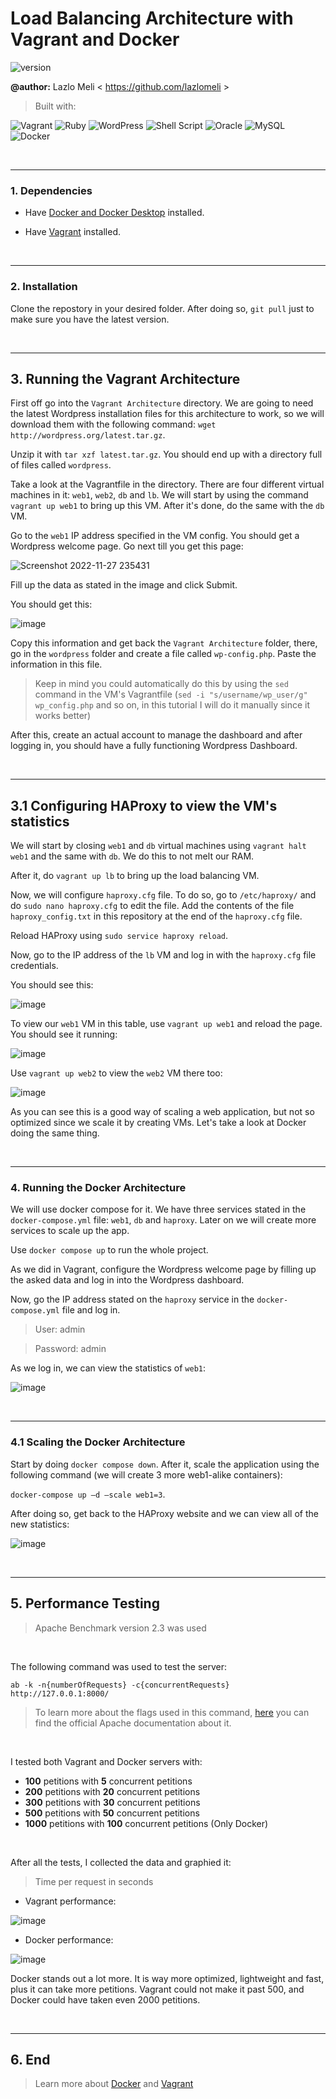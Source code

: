 # Load Balancing Architecture with Vagrant and Docker
![version](https://img.shields.io/badge/version-1.0-blue)

**@author:** Lazlo Meli \< https://github.com/lazlomeli >

> Built with: 

![Vagrant](https://img.shields.io/badge/vagrant-%231563FF.svg?style=for-the-badge&logo=vagrant&logoColor=white)
![Ruby](https://img.shields.io/badge/ruby-%23CC342D.svg?style=for-the-badge&logo=ruby&logoColor=white)
![WordPress](https://img.shields.io/badge/WordPress-%23117AC9.svg?style=for-the-badge&logo=WordPress&logoColor=white)
![Shell Script](https://img.shields.io/badge/shell_script-%23121011.svg?style=for-the-badge&logo=gnu-bash&logoColor=white)
![Oracle](https://img.shields.io/badge/Oracle-F80000?style=for-the-badge&logo=oracle&logoColor=white)
![MySQL](https://img.shields.io/badge/mysql-%2300f.svg?style=for-the-badge&logo=mysql&logoColor=white)
![Docker](https://img.shields.io/badge/docker-%230db7ed.svg?style=for-the-badge&logo=docker&logoColor=white)

<br />

_________

### 1. Dependencies 

- Have [Docker and Docker Desktop](https://www.docker.com/) installed.

- Have [Vagrant](https://www.vagrantup.com/) installed.

<br />

_________

### 2. Installation
Clone the repostory in your desired folder. After doing so, `git pull` just to make sure you have the latest version.

<br />

_________

## 3. Running the Vagrant Architecture

First off go into the ```Vagrant Architecture``` directory. We are going to need the latest Wordpress installation files for this architecture to work, so we will download them with the following command: ```wget http://wordpress.org/latest.tar.gz```.

Unzip it with ```tar xzf latest.tar.gz```. You should end up with a directory full of files called ```wordpress```.

Take a look at the Vagrantfile in the directory. There are four different virtual machines in it: ```web1```, ```web2```, ```db``` and ```lb```. We will start by using the command ```vagrant up web1``` to bring up this VM. After it's done, do the same with the ```db``` VM.

Go to the ```web1``` IP address specified in the VM config. You should get a Wordpress welcome page. Go next till you get this page:

![Screenshot 2022-11-27 235431](https://user-images.githubusercontent.com/72606659/204164137-644a7ff6-bc07-405b-82af-2394462a83ec.jpg)

Fill up the data as stated in the image and click Submit.

You should get this:

![image](https://user-images.githubusercontent.com/72606659/204164182-f6ed9f92-13c7-4d6f-b15f-d26beedad983.png)

Copy this information and get back the ```Vagrant Architecture``` folder, there, go in the ```wordpress``` folder and create a file called ```wp-config.php```. Paste the information in this file.

> Keep in mind you could automatically do this by using the ```sed``` command in the VM's Vagrantfile (```sed -i "s/username/wp_user/g" wp_config.php``` and so on, in this tutorial I will do it manually since it works better)

After this, create an actual account to manage the dashboard and after logging in, you should have a fully functioning Wordpress Dashboard.

<br />

_________

## 3.1 Configuring HAProxy to view the VM's statistics

We will start by closing ```web1``` and ```db``` virtual machines using ```vagrant halt web1``` and the same with ```db```. We do this to not melt our RAM.

After it, do ```vagrant up lb``` to bring up the load balancing VM.

Now, we will configure ```haproxy.cfg``` file. To do so, go to ```/etc/haproxy/``` and do ```sudo nano haproxy.cfg``` to edit the file. Add the contents of the file ```haproxy_config.txt``` in this repository at the end of the ```haproxy.cfg``` file. 

Reload HAProxy using ```sudo service haproxy reload```.

Now, go to the IP address of the ```lb``` VM and log in with the ```haproxy.cfg``` file credentials.

You should see this:

![image](https://user-images.githubusercontent.com/72606659/204164857-cca62b2f-464a-4685-951d-984ff2959fa7.png)

To view our ```web1``` VM in this table, use ```vagrant up web1``` and reload the page. You should see it running:

![image](https://user-images.githubusercontent.com/72606659/204164915-1ab0d0ce-7125-45d4-ac03-a8146e1018a4.png)

Use ```vagrant up web2``` to view the ```web2``` VM there too:

![image](https://user-images.githubusercontent.com/72606659/204164960-f14eccfb-881a-477a-ae1c-081a02a11be0.png)

As you can see this is a good way of scaling a web application, but not so optimized since we scale it by creating VMs. Let's take a look at Docker doing the same thing.

<br />

_________

### 4. Running the Docker Architecture

We will use docker compose for it. We have three services stated in the ```docker-compose.yml``` file: ```web1```, ```db``` and ```haproxy```. Later on we will create more services to scale up the app.

Use ```docker compose up``` to run the whole project.

As we did in Vagrant, configure the Wordpress welcome page by filling up the asked data and log in into the Wordpress dashboard.

Now, go the IP address stated on the ```haproxy``` service in the ```docker-compose.yml``` file and log in.

> User: admin
 
> Password: admin

As we log in, we can view the statistics of ```web1```:

![image](https://user-images.githubusercontent.com/72606659/204165323-98351643-4e14-440f-ba4a-f7703b0f01a0.png)

<br />

_________

### 4.1 Scaling the Docker Architecture

Start by doing ```docker compose down```. After it, scale the application using the following command (we will create 3 more web1-alike containers): 

```docker-compose up –d –scale web1=3```.

After doing so, get back to the HAProxy website and we can view all of the new statistics:

![image](https://user-images.githubusercontent.com/72606659/204165408-3b3d34e1-cf53-4db2-a552-c7f20d0f1a28.png)

<br />

_________

## 5. Performance Testing
> Apache Benchmark version 2.3 was used

<br />

The following command was used to test the server:

`ab -k -n{numberOfRequests} -c{concurrentRequests} http://127.0.0.1:8000/`

> To learn more about the flags used in this command, [here](https://httpd.apache.org/docs/2.4/programs/ab.html) you can find the official Apache documentation about it.

<br />

I tested both Vagrant and Docker servers with:
- **100** petitions with **5** concurrent petitions
- **200** petitions with **20** concurrent petitions
- **300** petitions with **30** concurrent petitions
- **500** petitions with **50** concurrent petitions
- **1000** petitions with **100** concurrent petitions (Only Docker)

<br />

After all the tests, I collected the data and graphied it:
> Time per request in seconds

- Vagrant performance:

![image](https://user-images.githubusercontent.com/72606659/204165870-722e1824-2541-46ad-ab6e-e95bc940beea.png)


- Docker performance: 

![image](https://user-images.githubusercontent.com/72606659/204165816-4c193602-f60a-4fe9-9267-6e81c1c0b45d.png)


Docker stands out a lot more. It is way more optimized, lightweight and fast, plus it can take more petitions. Vagrant could not make it past 500, and Docker could have taken even 2000 petitions.


<br />

_________

## 6. End
> Learn more about [Docker](https://www.docker.com/) and [Vagrant](https://www.vagrantup.com/)
